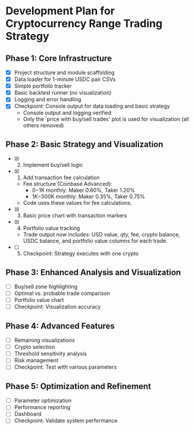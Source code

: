 # Development Plan for Cryptocurrency Range Trading Strategy

## Phase 1: Core Infrastructure
- [x] Project structure and module scaffolding
- [x] Data loader for 1-minute USDC pair CSVs
- [x] Simple portfolio tracker
- [x] Basic backtest runner (no visualization)
- [x] Logging and error handling
- [x] Checkpoint: Console output for data loading and basic strategy
  - Console output and logging verified
  - Only the 'price with buy/sell trades' plot is used for visualization (all others removed)

## Phase 2: Basic Strategy and Visualization
- [x] 2. Implement buy/sell logic
- [x] 1. Add transaction fee calculation
    - Fee structure (Coinbase Advanced):
        - $0-$1K monthly: Maker 0.60%, Taker 1.20%
        - $1K-$500K monthly: Maker 0.35%, Taker 0.75%
    - Code uses these values for fee calculations.
- [x] 3. Basic price chart with transaction markers
- [x] 4. Portfolio value tracking
    - Trade output now includes: USD value, qty, fee, crypto balance, USDC balance, and portfolio value columns for each trade.
- [ ] 5. Checkpoint: Strategy executes with one crypto

## Phase 3: Enhanced Analysis and Visualization
- [ ] Buy/sell zone highlighting
- [ ] Optimal vs. probable trade comparison
- [ ] Portfolio value chart
- [ ] Checkpoint: Visualization accuracy

## Phase 4: Advanced Features
- [ ] Remaining visualizations
- [ ] Crypto selection
- [ ] Threshold sensitivity analysis
- [ ] Risk management
- [ ] Checkpoint: Test with various parameters

## Phase 5: Optimization and Refinement
- [ ] Parameter optimization
- [ ] Performance reporting
- [ ] Dashboard
- [ ] Checkpoint: Validate system performance
